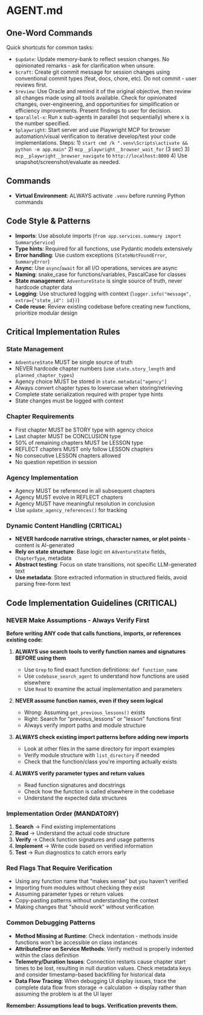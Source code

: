# AGENT.md

## One-Word Commands
Quick shortcuts for common tasks:

- `$update`: Update memory-bank to reflect session changes. No opinionated remarks - ask for clarification when unsure.
- `$craft`: Create git commit message for session changes using conventional commit types (feat, docs, chore, etc). Do not commit - user reviews first.
- `$review`: Use Oracle and remind it of the original objective, then review all changes made using all tools available. Check for opinionated changes, over-engineering, and opportunities for simplification or efficiency improvements. Present findings to user for decision.
- `$parallel-x`: Run x sub-agents in parallel (not sequentially) where x is the number specified.
- `$playwright`: Start server and use Playwright MCP for browser automation/visual verification to iterative develop/test your code implementations. Steps: 1) `start cmd /k ".venv\Scripts\activate && python -m app.main"` 2) `mcp__playwright__browser_wait_for` (3 sec) 3) `mcp__playwright__browser_navigate` to `http://localhost:8000` 4) Use snapshot/screenshot/evaluate as needed. 

## Commands
- **Virtual Environment**: ALWAYS activate `.venv` before running Python commands

## Code Style & Patterns
- **Imports**: Use absolute imports (`from app.services.summary import SummaryService`)
- **Type hints**: Required for all functions, use Pydantic models extensively
- **Error handling**: Use custom exceptions (`StateNotFoundError`, `SummaryError`)
- **Async**: Use `async`/`await` for all I/O operations, services are async
- **Naming**: snake_case for functions/variables, PascalCase for classes
- **State management**: `AdventureState` is single source of truth, never hardcode chapter data
- **Logging**: Use structured logging with context (`logger.info("message", extra={"state_id": id})`)
- **Code reuse**: Review existing codebase before creating new functions, prioritize modular design

## Critical Implementation Rules

### State Management
- `AdventureState` MUST be single source of truth
- NEVER hardcode chapter numbers (use `state.story_length` and `planned_chapter_types`)
- Agency choice MUST be stored in `state.metadata["agency"]`
- Always convert chapter types to lowercase when storing/retrieving
- Complete state serialization required with proper type hints
- State changes must be logged with context

### Chapter Requirements
- First chapter MUST be STORY type with agency choice
- Last chapter MUST be CONCLUSION type
- 50% of remaining chapters MUST be LESSON type
- REFLECT chapters MUST only follow LESSON chapters
- No consecutive LESSON chapters allowed
- No question repetition in session

### Agency Implementation
- Agency MUST be referenced in all subsequent chapters
- Agency MUST evolve in REFLECT chapters
- Agency MUST have meaningful resolution in conclusion
- Use `update_agency_references()` for tracking

### Dynamic Content Handling (CRITICAL)
- **NEVER hardcode narrative strings, character names, or plot points** - content is AI-generated
- **Rely on state structure**: Base logic on `AdventureState` fields, `ChapterType`, metadata
- **Abstract testing**: Focus on state transitions, not specific LLM-generated text
- **Use metadata**: Store extracted information in structured fields, avoid parsing free-form text

## Code Implementation Guidelines (CRITICAL)

### NEVER Make Assumptions - Always Verify First
**Before writing ANY code that calls functions, imports, or references existing code:**

1. **ALWAYS use search tools to verify function names and signatures BEFORE using them**
   - Use `Grep` to find exact function definitions: `def function_name`
   - Use `codebase_search_agent` to understand how functions are used elsewhere
   - Use `Read` to examine the actual implementation and parameters

2. **NEVER assume function names, even if they seem logical**
   - Wrong: Assuming `get_previous_lessons()` exists 
   - Right: Search for "previous_lessons" or "lesson" functions first
   - Always verify import paths and module structure

3. **ALWAYS check existing import patterns before adding new imports**
   - Look at other files in the same directory for import examples
   - Verify module structure with `list_directory` if needed
   - Check that the function/class you're importing actually exists

4. **ALWAYS verify parameter types and return values**
   - Read function signatures and docstrings
   - Check how the function is called elsewhere in the codebase
   - Understand the expected data structures

### Implementation Order (MANDATORY)
1. **Search** → Find existing implementations
2. **Read** → Understand the actual code structure  
3. **Verify** → Check function signatures and usage patterns
4. **Implement** → Write code based on verified information
5. **Test** → Run diagnostics to catch errors early

### Red Flags That Require Verification
- Using any function name that "makes sense" but you haven't verified
- Importing from modules without checking they exist
- Assuming parameter types or return values
- Copy-pasting patterns without understanding the context
- Making changes that "should work" without verification

### Common Debugging Patterns
- **Method Missing at Runtime**: Check indentation - methods inside functions won't be accessible on class instances
- **AttributeError on Service Methods**: Verify method is properly indented within the class definition
- **Telemetry/Duration Issues**: Connection restarts cause chapter start times to be lost, resulting in null duration values. Check metadata keys and consider timestamp-based backfilling for historical data
- **Data Flow Tracing**: When debugging UI display issues, trace the complete data flow from storage → calculation → display rather than assuming the problem is at the UI layer

**Remember: Assumptions lead to bugs. Verification prevents them.**